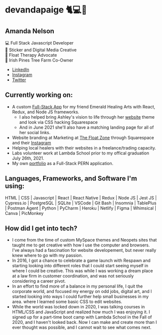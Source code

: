 # devandapaige 🐈💻🌱
## Amanda Nelson  
💻 Full Stack Javascript Developer  
🎨 Sticker and Digital Media Creative  
🌊 Float Therapy Advocate  
🌲 Irish Pines Tree Farm Co-Owner  
* [LinkedIn](https://www.linkedin.com/in/devandapaige/)
* [Instagram](https://www.instagram.com/devandapaige/)
* [Twitter](https://twitter.com/andapaige)

## Currently working on:
* A custom [Full-Stack App](https://emeraldhealingarts.vercel.app/) for my friend Emerald Healing Arts with React, Redux, and Node JS frameworks. 
  * I also helped bring Ashley's vision to life through her [website](https://emeraldhealingarts.net/) theme and look via CSS hacking Squarespace
  * And in June 2021 she'll also have a matching landing page for all of her social links.
* Website branding at Marketing at [The Float Zone](https://myfloatzone.com) through Squarespace and their [Instagram](http://instagram.com/myfloatzone)
* Helping local healers with their websites in a freelance/trading capacity.
* Labs volunteer work at Lambda School prior to my offical graduation July 26th, 2021. 
* My own [portfolio](http://www.amanda-nelson.com) as a Full-Stack PERN application.

## Languages, Frameworks, and Software I'm using:
HTML | CSS | Javascript | React | React Native | Redux | Node JS | Jest JS | Cypress.io | PostgreSQL | SQLite | VSCode | Git Bash | Insomnia | TablePlus | Postman Agent | Python | PyCharm | Heroku | Netlify | Figma | Whimsical | Canva | PicMonkey

## How did I get into tech?
* I come from the time of custom MySpace themes and Neopets sites that taught me to get creative with how I use the computer and browsers. I've always had a fascination for website developement, but never really knew where to go with my passion.
* In 2016, I got a chance to celebrate a game launch with Respawn and starting looking into different roles that I could start seeing myself in where I could be creative. This was while I was working a dream place at a law firm in customer coordination, and was not seriously considering a career pivot.
* In an effort to find more of a balance in my personal life, I quit the corporate world, and focused my energy on odd jobs, digital art, and I started looking into ways I could further help small businesses in my area. where I learned some basic CSS to edit websites.
* While the world was locked down in 2020, I was talking courses in HTML/CSS and JavaScript and realized how much I was enjoying it. I signed up for a part-time boot camp with Lambda School in the Fall of 2020, and I haven't looked back. Now I can make and create more than I ever thought was possible, and I cannot wait to see what comes next.
